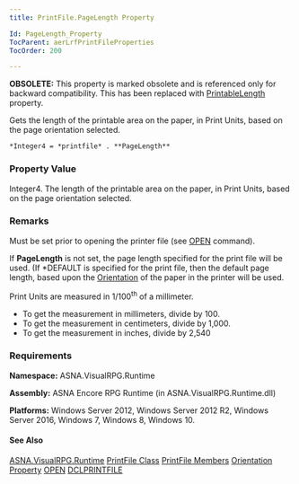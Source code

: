 ```yaml
---
title: PrintFile.PageLength Property

Id: PageLength_Property
TocParent: aerLrfPrintFileProperties
TocOrder: 200

---
```


**OBSOLETE:** This property is marked obsolete and is referenced only for backward compatibility. This has been replaced with [PrintableLength](PrintableLength_Property.html) property. 

Gets the length of the printable area on the paper, in Print Units, based on the page orientation selected. 

```
*Integer4 = *printfile* . **PageLength** 
```

### Property Value
Integer4. The length of the printable area on the paper, in Print Units, based on the page orientation selected. 

### Remarks
Must be set prior to opening the printer file (see [OPEN](OPEN.html) command). 

If **PageLength** is not set, the page length specified for the print file will be used. (If *DEFAULT is specified for the print file, then the default page length, based upon the [Orientation](Orientation_Property.html) of the paper in the printer will be used. 

Print Units are measured in 1/100<sup>th</sup> of a millimeter. 

- To get the measurement in millimeters, divide by 100.
- To get the measurement in centimeters, divide by 1,000.
- To get the measurement in inches, divide by 2,540

### Requirements
**Namespace:** ASNA.VisualRPG.Runtime 

**Assembly:** ASNA Encore RPG Runtime (in ASNA.VisualRPG.Runtime.dll) 

**Platforms:** Windows Server 2012, Windows Server 2012 R2, Windows Server 2016, Windows 7, Windows 8, Windows 10. 

#### See Also
[ASNA.VisualRPG.Runtime](aerLrfRuntimeNamespace.html)
[PrintFile Class](aerLrfPrintFileClass.html)
[PrintFile Members](aerLrfPrintFileMembers.html)
[Orientation Property](Orientation_Property.html)
[OPEN](OPEN.html)
[DCLPRINTFILE](DCLPRINTFILE.html) 
